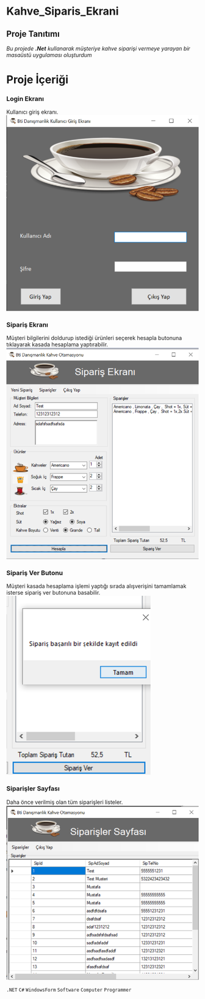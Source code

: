 # Kahve_Siparis_Ekrani

## Proje Tanıtımı 

*Bu projede **.Net** kullanarak müşteriye kahve siparişi vermeye yarayan bir masaüstü uygulaması oluşturdum*

# Proje İçeriği #

### Login Ekranı
Kullanıcı giriş ekranı.
<img src="image\GirisEkrani.png">

### Sipariş Ekranı
Müşteri bilgilerini doldurup istediği ürünleri seçerek hesapla butonuna tıklayarak kasada hesaplama yaptırabilir.
<img src="image\SiparisEkrani.png">

### Sipariş Ver Butonu
Müşteri kasada hesaplama işlemi yaptığı sırada alışverişini tamamlamak isterse sipariş ver butonuna basabilir.
<img src="image\SiparisVer.png">

### Siparişler Sayfası
Daha önce verilmiş olan tüm siparişleri listeler.
<img src="image\VerilenSiparisler.png">

```.NET``` ```C#``` ```WindowsForm``` ```Software``` ```Computer``` ```Programmer``` 

